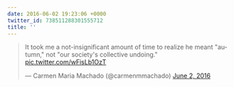 ```yaml
---
date: 2016-06-02 19:23:06 +0000
twitter_id: 738511288301555712
title: ''
---
```


<blockquote class="twitter-tweet"><p lang="en" dir="ltr">It took me a not-insignificant amount of time to realize he meant &quot;autumn,&quot; not &quot;our society&#39;s collective undoing.&quot; <a href="https://t.co/wFisLb1OzT">pic.twitter.com/wFisLb1OzT</a></p>&mdash; Carmen Maria Machado (@carmenmmachado) <a href="https://twitter.com/carmenmmachado/status/738466499203993600?ref_src=twsrc%5Etfw">June 2, 2016</a></blockquote>
<script async src="https://platform.twitter.com/widgets.js" charset="utf-8"></script>
